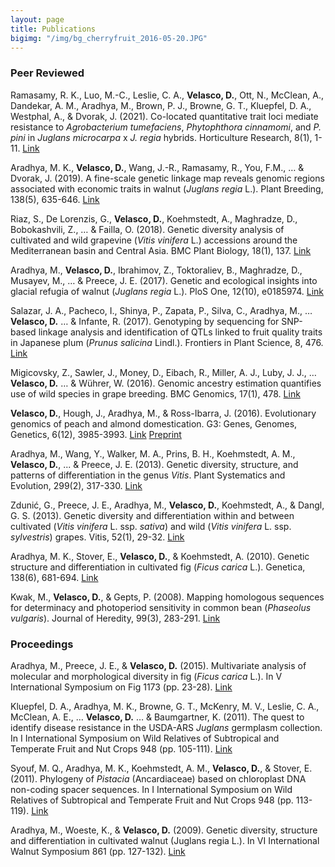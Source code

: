 ```yaml
---
layout: page
title: Publications
bigimg: "/img/bg_cherryfruit_2016-05-20.JPG"
---
```


### Peer Reviewed
Ramasamy, R. K., Luo, M.-C., Leslie, C. A., **Velasco, D.**, Ott, N., McClean, A., Dandekar, A. M., Aradhya, M., Brown, P. J., Browne, G. T., Kluepfel, D. A., Westphal, A., & Dvorak, J. (2021). Co-located quantitative trait loci mediate resistance to _Agrobacterium tumefaciens_, _Phytophthora cinnamomi_, and _P. pini_ in _Juglans microcarpa_ x _J. regia_ hybrids. Horticulture Research, 8(1), 1-11. [Link](https://www.nature.com/articles/s41438-021-00546-7)

Aradhya, M. K., **Velasco, D.**, Wang, J.-R., Ramasamy, R., You, F.M., … & Dvorak, J. (2019). A fine-scale genetic linkage map reveals genomic regions associated with economic traits in walnut (_Juglans regia_ L.). Plant Breeding, 138(5), 635-646. [Link](https://onlinelibrary.wiley.com/doi/abs/10.1111/pbr.12703)

Riaz, S., De Lorenzis, G., **Velasco, D.**, Koehmstedt, A., Maghradze, D., Bobokashvili, Z., … & Failla, O. (2018). Genetic diversity analysis of cultivated and wild grapevine (_Vitis vinifera_ L.) accessions around the Mediterranean basin and Central Asia. BMC Plant Biology, 18(1), 137. [Link](https://bmcplantbiol.biomedcentral.com/articles/10.1186/s12870-018-1351-0)

Aradhya, M., **Velasco, D.**, Ibrahimov, Z., Toktoraliev, B., Maghradze, D., Musayev, M., … & Preece, J. E. (2017). Genetic and ecological insights into glacial refugia of walnut (_Juglans regia_ L.). PloS One, 12(10), e0185974. [Link](https://journals.plos.org/plosone/article?id=10.1371/journal.pone.0185974)

Salazar, J. A., Pacheco, I., Shinya, P., Zapata, P., Silva, C., Aradhya, M., … **Velasco, D.** … & Infante, R. (2017). Genotyping by sequencing for SNP-based linkage analysis and identification of QTLs linked to fruit quality traits in Japanese plum (_Prunus salicina_ Lindl.). Frontiers in Plant Science, 8, 476. [Link](https://www.frontiersin.org/articles/10.3389/fpls.2017.00476)

Migicovsky, Z., Sawler, J., Money, D., Eibach, R., Miller, A. J., Luby, J. J., … **Velasco, D.** … & Wührer, W. (2016). Genomic ancestry estimation quantifies use of wild species in grape breeding. BMC Genomics, 17(1), 478. [Link](https://bmcgenomics.biomedcentral.com/articles/10.1186/s12864-016-2834-8)

**Velasco, D.**, Hough, J., Aradhya, M., & Ross-Ibarra, J. (2016). Evolutionary genomics of peach and almond domestication. G3: Genes, Genomes, Genetics, 6(12), 3985-3993. [Link](https://www.g3journal.org/content/6/12/3985.short) [Preprint](https://www.biorxiv.org/content/10.1101/060160v2.abstract)

Aradhya, M., Wang, Y., Walker, M. A., Prins, B. H., Koehmstedt, A. M., **Velasco, D.**, ... & Preece, J. E. (2013). Genetic diversity, structure, and patterns of differentiation in the genus _Vitis_. Plant Systematics and Evolution, 299(2), 317-330. [Link](https://link.springer.com/article/10.1007/s00606-012-0723-4)

Zdunić, G., Preece, J. E., Aradhya, M., **Velasco, D.**, Koehmstedt, A., & Dangl, G. S. (2013). Genetic diversity and differentiation within and between cultivated (_Vitis vinifera_ L. ssp. _sativa_) and wild (_Vitis vinifera_ L. ssp. _sylvestris_) grapes. Vitis, 52(1), 29-32. [Link](http://citeseerx.ist.psu.edu/viewdoc/download?doi=10.1.1.1004.6883&rep=rep1&type=pdf)

Aradhya, M. K., Stover, E., **Velasco, D.**, & Koehmstedt, A. (2010). Genetic structure and differentiation in cultivated fig (_Ficus carica_ L.). Genetica, 138(6), 681-694. [Link](https://link.springer.com/article/10.1007/s10709-010-9442-3)

Kwak, M., **Velasco, D.**, & Gepts, P. (2008). Mapping homologous sequences for determinacy and photoperiod sensitivity in common bean (_Phaseolus vulgaris_). Journal of Heredity, 99(3), 283-291. [Link](https://academic.oup.com/jhered/article/99/3/283/2188126)

### Proceedings
Aradhya, M., Preece, J. E., & **Velasco, D.** (2015). Multivariate analysis of molecular and morphological diversity in fig (_Ficus carica_ L.). In V International Symposium on Fig 1173 (pp. 23-28). [Link](https://www.actahort.org/books/1173/1173_4.htm)

Kluepfel, D. A., Aradhya, M. K., Browne, G. T., McKenry, M. V., Leslie, C. A., McClean, A. E., … **Velasco, D.** … & Baumgartner, K. (2011). The quest to identify disease resistance in the USDA-ARS _Juglans_ germplasm collection. In I International Symposium on Wild Relatives of Subtropical and Temperate Fruit and Nut Crops 948 (pp. 105-111). [Link](https://www.actahort.org/books/948/948_11.htm)

Syouf, M. Q., Aradhya, M. K., Koehmstedt, A. M., **Velasco, D.**, & Stover, E. (2011). Phylogeny of _Pistacia_ (Ancardiaceae) based on chloroplast DNA non-coding spacer sequences. In I International Symposium on Wild Relatives of Subtropical and Temperate Fruit and Nut Crops 948 (pp. 113-119). [Link](https://www.actahort.org/books/948/948_12.htm)

Aradhya, M., Woeste, K., & **Velasco, D.** (2009). Genetic diversity, structure and differentiation in cultivated walnut (Juglans regia L.). In VI International Walnut Symposium 861 (pp. 127-132). [Link](https://www.actahort.org/books/861/861_16.htm)
